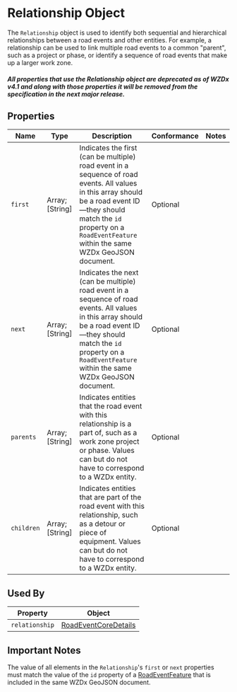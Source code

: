 # Relationship Object
The `Relationship` object is used to identify both sequential and hierarchical relationships between a road events and other entities. For example, a relationship can be used to link multiple road events to a common "parent", such as a project or phase, or identify a sequence of road events that make up a larger work zone.

#### *All properties that use the Relationship object are deprecated as of WZDx v4.1 and along with those properties it will be removed from the specification in the next major release.*

## Properties
Name | Type | Description | Conformance | Notes
--- | --- | --- | --- | ---
`first` | Array; \[String\] | Indicates the first (can be multiple) road event in a sequence of road events. All values in this array should be a road event ID—they should match the `id` property on a `RoadEventFeature` within the same WZDx GeoJSON document. | Optional |
`next` | Array; \[String\] | Indicates the next (can be multiple) road event in a sequence of road events. All values in this array should be a road event ID—they should match the `id` property on a `RoadEventFeature` within the same WZDx GeoJSON document. | Optional |
`parents` | Array; \[String\] | Indicates entities that the road event with this relationship is a part of, such as a work zone project or phase. Values can but do not have to correspond to a WZDx entity. | Optional | 
`children` | Array; \[String\] | Indicates entities that are part of the road event with this relationship, such as a detour or piece of equipment. Values can but do not have to correspond to a WZDx entity. | Optional | 

## Used By
Property | Object
--- | ---
`relationship` | [RoadEventCoreDetails](/spec-content/objects/RoadEventCoreDetails.md)

## Important Notes
The value of all elements in the `Relationship`'s `first` or `next` properties must match the value of the `id` property of a [RoadEventFeature](/spec-content/objects/RoadEventFeature.md) that is included in the same WZDx GeoJSON document.
